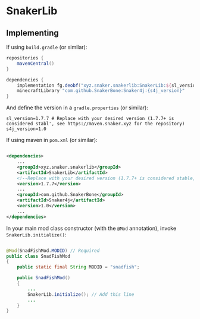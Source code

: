 # SnakerLib

## Implementing

If using `build.gradle` (or similar):

```gradle
repositories {
    mavenCentral()
}

dependencies {
    implementation fg.deobf("xyz.snaker.snakerlib:SnakerLib:${sl_version}")
    minecraftLibrary "com.github.SnakerBone:Snaker4j:{s4j_version}" 
}
```

And define the version in a `gradle.properties` (or similar):

```properties
sl_version=1.7.7 # Replace with your desired version (1.7.7+ is considered stabl', see https://maven.snaker.xyz for the repository)
s4j_version=1.0
```

If using maven in `pom.xml` (or similar):

```xml

<dependencies>
    ...
    <groupId>xyz.snaker.snakerlib</groupId>
    <artifactId>SnakerLib</artifactId>
    <!--Replace with your desired version (1.7.7+ is considered stable, see https://maven.snaker.xyz for the repository)-->
    <version>1.7.7</version>
    ...
    <groupId>com.github.SnakerBone</groupId>
    <artifactId>Snaker4j</artifactId>
    <version>1.0</version>
    ...
</dependencies>
```

In your main mod class constructor (with the `@Mod` annotation), invoke `SnakerLib.initialize()`:

```java

@Mod(SnadFishMod.MODID) // Required
public class SnadFishMod
{
    public static final String MODID = "snadfish";

    public SnadFishMod()
    {
        ...
        SnakerLib.initialize(); // Add this line
        ...
    }
}
```